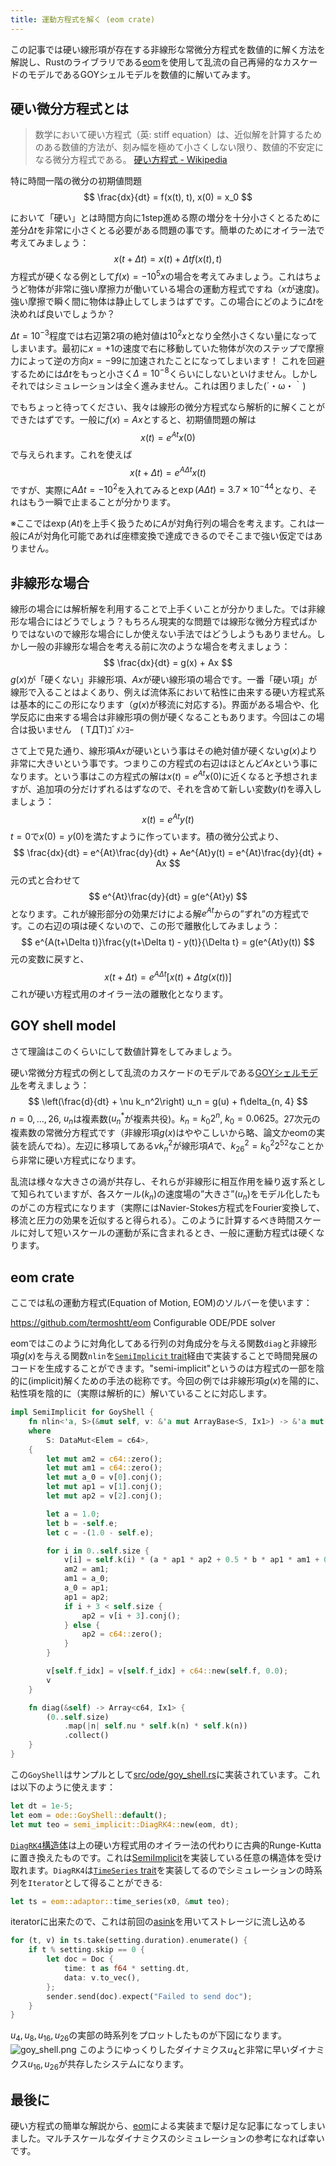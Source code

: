 ```yaml
---
title: 運動方程式を解く (eom crate)
---
```


この記事では硬い線形項が存在する非線形な常微分方程式を数値的に解く方法を解説し、Rustのライブラリである[eom](eom)を使用して乱流の自己再帰的なカスケードのモデルであるGOYシェルモデルを数値的に解いてみます。

硬い微分方程式とは
------------------

> 数学において硬い方程式（英: stiff equation）は、近似解を計算するためのある数値的方法が、刻み幅を極めて小さくしない限り、数値的不安定になる微分方程式である。
[硬い方程式 - Wikipedia](https://ja.wikipedia.org/wiki/%E7%A1%AC%E3%81%84%E6%96%B9%E7%A8%8B%E5%BC%8F)

特に時間一階の微分の初期値問題
$$
\frac{dx}{dt} = f(x(t), t), x(0) = x_0
$$

において「硬い」とは時間方向に1step進める際の増分を十分小さくとるために差分$\Delta t$を非常に小さくとる必要がある問題の事です。簡単のためにオイラー法で考えてみましょう：
$$
x(t+ \Delta t) = x(t) + \Delta t f(x(t), t)
$$
方程式が硬くなる例として$f(x) = -10^5x$の場合を考えてみましょう。これはちょうど物体が非常に強い摩擦力が働いている場合の運動方程式ですね（$x$が速度)。強い摩擦で瞬く間に物体は静止してしまうはずです。この場合にどのように$\Delta t$を決めれば良いでしょうか？

$\Delta t = 10^{-3}$程度では右辺第2項の絶対値は$10^2 x$となり全然小さくない量になってしまいます。最初に$x=+1$の速度で右に移動していた物体が次のステップで摩擦力によって逆の方向$x=-99$に加速されたことになってしまいます！
これを回避するためには$\Delta t$をもっと小さく$\Delta = 10^{-8}$くらいにしないといけません。しかしそれではシミュレーションは全く進みません。これは困りました(´・ω・｀)

でもちょっと待ってください、我々は線形の微分方程式なら解析的に解くことができたはずです。一般に$f(x) = Ax$とすると、初期値問題の解は
$$ x(t) = e^{At} x(0) $$
で与えられます。これを使えば
$$ x(t+\Delta t) = e^{A \Delta t} x(t) $$
ですが、実際に$A \Delta t = -10^2$を入れてみると$\exp(A \Delta t) = 3.7 \times 10^{-44}$となり、それはもう一瞬で止まることが分かります。

※ここでは$\exp(At)$を上手く扱うために$A$が対角行列の場合を考えます。これは一般に$A$が対角化可能であれば座標変換で達成できるのでそこまで強い仮定ではありません。

非線形な場合
-----------
線形の場合には解析解を利用することで上手くいことが分かりました。では非線形な場合にはどうでしょう？もちろん現実的な問題では線形な微分方程式ばかりではないので線形な場合にしか使えない手法ではどうしようもありません。しかし一般の非線形な場合を考える前に次のような場合を考えましょう：
$$
\frac{dx}{dt} = g(x) + Ax
$$
$g(x)$が「硬くない」非線形項、$Ax$が硬い線形項の場合です。一番「硬い項」が線形で入ることはよくあり、例えば流体系において粘性に由来する硬い方程式系は基本的にこの形になります（$g(x)$が移流に対応する)。界面がある場合や、化学反応に由来する場合は非線形項の側が硬くなることもあります。今回はこの場合は扱いません　( TДT)ｺﾞﾒﾝﾖｰ

さて上で見た通り、線形項$Ax$が硬いという事はその絶対値が硬くない$g(x)$より非常に大きいという事です。つまりこの方程式の右辺はほとんど$Ax$という事になります。という事はこの方程式の解は$x(t) = e^{At} x(0)$に近くなると予想されますが、追加項の分だけずれるはずなので、それを含めて新しい変数$y(t)$を導入しましょう：
$$x(t) = e^{At}y(t)$$
$t=0$で$x(0) = y(0)$を満たすように作っています。積の微分公式より、
$$
\frac{dx}{dt} = e^{At}\frac{dy}{dt} + Ae^{At}y(t)  = e^{At}\frac{dy}{dt} + Ax
$$
元の式と合わせて
$$
e^{At}\frac{dy}{dt} = g(e^{At}y)
$$
となります。これが線形部分の効果だけによる解$e^{At}$からの”ずれ”の方程式です。この右辺の項は硬くないので、この形で離散化してみましょう：
$$
e^{A(t+\Delta t)}\frac{y(t+\Delta t) - y(t)}{\Delta t} = g(e^{At}y(t))
$$
元の変数に戻すと、
$$
x(t+\Delta t) = e^{A \Delta t} [x(t) + \Delta t g(x(t)) ]
$$
これが硬い方程式用のオイラー法の離散化となります。

GOY shell model
---------
さて理論はこのくらいにして数値計算をしてみましょう。

硬い常微分方程式の例として乱流のカスケードのモデルである[GOYシェルモデル](GOY)を考えましょう：
$$
\left(\frac{d}{dt} + \nu k_n^2\right) u_n = g(u) + f\delta_{n, 4}
$$
$n = 0,...,26$, $u_n$は複素数($u_n^*$が複素共役)。$k_n = k_0 2^n$, $k_0 = 0.0625$。27次元の複素数の常微分方程式です（非線形項$g(x)$はややこしいから略、論文かeomの実装を読んでね）。左辺に移項してある$\nu k_n^2$が線形項$A$で、$k_{26}^2 = k_0^2 2^{52}$なことから非常に硬い方程式になります。

乱流は様々な大きさの渦が共存し、それらが非線形に相互作用を繰り返す系として知られていますが、各スケール($k_n$)の速度場の”大きさ”($u_n$)をモデル化したものがこの方程式になります（実際にはNavier-Stokes方程式をFourier変換して、移流と圧力の効果を近似すると得られる）。このように計算するべき時間スケールに対して短いスケールの運動が系に含まれるとき、一般に運動方程式は硬くなります。

eom crate
-------------------
ここでは私の運動方程式(Equation of Motion, EOM)のソルバーを使います：

https://github.com/termoshtt/eom
Configurable ODE/PDE solver 

eomではこのように対角化してある行列の対角成分を与える関数`diag`と非線形項$g(x)$を与える関数`nlin`を[`SemiImplicit` trait][semi-implicit]経由で実装することで時間発展のコードを生成することができます。"semi-implicit"というのは方程式の一部を陰的に(implicit)解くための手法の総称です。今回の例では非線形項$g(x)$を陽的に、粘性項を陰的に（実際は解析的に）解いていることに対応します。

[semi-implicit]: https://docs.rs/eom/0.10.0/eom/traits/trait.SemiImplicit.html

```rust
impl SemiImplicit for GoyShell {
    fn nlin<'a, S>(&mut self, v: &'a mut ArrayBase<S, Ix1>) -> &'a mut ArrayBase<S, Ix1>
    where
        S: DataMut<Elem = c64>,
    {
        let mut am2 = c64::zero();
        let mut am1 = c64::zero();
        let mut a_0 = v[0].conj();
        let mut ap1 = v[1].conj();
        let mut ap2 = v[2].conj();

        let a = 1.0;
        let b = -self.e;
        let c = -(1.0 - self.e);

        for i in 0..self.size {
            v[i] = self.k(i) * (a * ap1 * ap2 + 0.5 * b * ap1 * am1 + 0.25 * c * am1 * am2);
            am2 = am1;
            am1 = a_0;
            a_0 = ap1;
            ap1 = ap2;
            if i + 3 < self.size {
                ap2 = v[i + 3].conj();
            } else {
                ap2 = c64::zero();
            }
        }

        v[self.f_idx] = v[self.f_idx] + c64::new(self.f, 0.0);
        v
    }

    fn diag(&self) -> Array<c64, Ix1> {
        (0..self.size)
            .map(|n| self.nu * self.k(n) * self.k(n))
            .collect()
    }
}
```

この`GoyShell`はサンプルとして[src/ode/goy_shell.rs](https://github.com/termoshtt/eom/blob/master/examples/goy_shell.rs)に実装されています。これは以下のように使えます：

```rust
let dt = 1e-5;
let eom = ode::GoyShell::default();
let mut teo = semi_implicit::DiagRK4::new(eom, dt);
```

[`DiagRK4`構造体][diagrk4]は上の硬い方程式用のオイラー法の代わりに古典的Runge-Kuttaに置き換えたものです。これは[SemiImplicit][semi-implicit]を実装している任意の構造体を受け取れます。`DiagRK4`は[`TimeSeries` trait](time-series)を実装してるのでシミュレーションの時系列を`Iterator`として得ることができる:

[time-series]: https://docs.rs/eom/0.10.0/eom/traits/trait.TimeEvolution.html
[diagrk4]: https://docs.rs/eom/0.10.0/eom/semi_implicit/struct.DiagRK4.html

```rust
let ts = eom::adaptor::time_series(x0, &mut teo);
```

iteratorに出来たので、これは前回の[asink][asink]を用いてストレージに流し込める

```rust
for (t, v) in ts.take(setting.duration).enumerate() {
    if t % setting.skip == 0 {
        let doc = Doc {
            time: t as f64 * setting.dt,
            data: v.to_vec(),
        };
        sender.send(doc).expect("Failed to send doc");
    }
}
```
$u_4, u_8, u_{16}, u_{26}$の実部の時系列をプロットしたものが下図になります。
![goy_shell.png](https://qiita-image-store.s3.amazonaws.com/0/30426/ca12c741-8a08-508d-637b-960a4974b903.png)
このようにゆっくりしたダイナミクス$u_4$と非常に早いダイナミクス$u_{16}, u_{26}$が共存したシステムになります。

[asink]: https://qiita.com/termoshtt/items/22537683feec3792fd62
[GOY]: http://journals.jps.jp/doi/abs/10.1143/JPSJ.56.4210

最後に
------
硬い方程式の簡単な解説から、[eom][eom]による実装まで駆け足な記事になってしまいました。マルチスケールなダイナミクスのシミュレーションの参考になれば幸いです。

[eom]: https://github.com/termoshtt/eom

